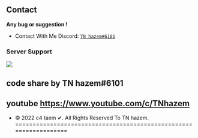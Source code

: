 

## Contact
**Any bug or suggestion !**
 - Contact With Me Discord: [`TN hazem#6101`](https://discord.gg/3AXgAvGw5Q)
### Server Support

<a href="https://discord.gg/3AXgAvGw5Q"><img src="https://media.discordapp.net/attachments/917866900002852894/1022053756122169354/unknown.png"></a>


## code share by TN hazem#6101 
## youtube https://www.youtube.com/c/TNhazem
* © 2022 c4 taem ✔. All Rights Reserved To  TN hazem.
==================================================================
